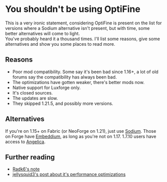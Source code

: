 # You shouldn't be using OptiFine
This is a very ironic statement, considering OptiFine is present on the list for versions where a Sodium alternative isn't present, but with time, some better alternatives will come to light.  
You've probably heard it a thousand times. I'll list some reasons, give some alternatives and show you some places to read more.

## Reasons
- Poor mod compatibility. Some say it's been bad since 1.16+, a lot of old forums say the compatibility has always been bad.
- The optimizations have gotten weaker, there's better mods now.
- Native support for Luxforge only.
- It's closed sources.
- The updates are slow.
- They skipped 1.21.5, and possibly more versions.


## Alternatives
If you're on 1.15+ on Fabric (or NeoForge on 1.21), just use [Sodium](modrinth.com/mod/sodium). Those on Forge have [Embeddium](https://modrinth.com/mod/embeddium), as long as you're not on 1.17.
1.7.10 users have access to [Angelica](https://modrinth.com/mod/angelica).

## Further reading
- [Radk6's note](https://github.com/Radk6/MC-Optimization-Guide/blob/main/mods-n-stuff/opti-not-so-fine.md)
- [jellysquid3's post about it's performance optimizations](https://web.archive.org/web/20201029070752/https://gist.github.com/jellysquid3/e46882e37907dfbb3d03d26f589b1c6a/)